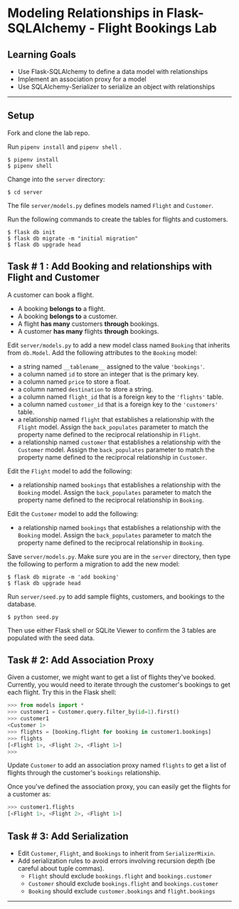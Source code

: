 # Modeling Relationships in Flask-SQLAlchemy - Flight Bookings Lab

## Learning Goals

- Use Flask-SQLAlchemy to define a data model with relationships
- Implement an association proxy for a model
- Use SQLAlchemy-Serializer to serialize an object with relationships

---

## Setup

Fork and clone the lab repo.

Run `pipenv install` and `pipenv shell` .

```console
$ pipenv install
$ pipenv shell
```

Change into the `server` directory:

```console
$ cd server
```

The file `server/models.py` defines models named `Flight` and `Customer`.

Run the following commands to create the tables for flights and customers.

```console
$ flask db init
$ flask db migrate -m "initial migration"
$ flask db upgrade head
```

## Task # 1 : Add Booking and relationships with Flight and Customer

A customer can book a flight.

- A booking **belongs to** a flight.
- A booking **belongs to** a customer.
- A flight **has many** customers **through** bookings.
- A customer **has many** flights **through** bookings.

Edit `server/models.py` to add a new model class named `Booking` that inherits
from `db.Model`. Add the following attributes to the `Booking` model:

- a string named `__tablename__` assigned to the value `'bookings'`.
- a column named `id` to store an integer that is the primary key.
- a column named `price` to store a float.
- a column named `destination` to store a string.
- a column named `flight_id` that is a foreign key to the `'flights'` table.
- a column named `customer_id` that is a foreign key to the `'customers'` table.
- a relationship named `flight` that establishes a relationship with the `Flight`
  model. Assign the `back_populates` parameter to match the property name
  defined to the reciprocal relationship in `Flight`.
- a relationship named `customer` that establishes a relationship with the
  `Customer` model. Assign the `back_populates` parameter to match the property
  name defined to the reciprocal relationship in `Customer`.

Edit the `Flight` model to add the following:

- a relationship named `bookings` that establishes a relationship with the
  `Booking` model. Assign the `back_populates` parameter to match the property
  name defined to the reciprocal relationship in `Booking`.

Edit the `Customer` model to add the following:

- a relationship named `bookings` that establishes a relationship with the
  `Booking` model. Assign the `back_populates` parameter to match the property
  name defined to the reciprocal relationship in `Booking`.

Save `server/models.py`. Make sure you are in the `server` directory, then type
the following to perform a migration to add the new model:

```console
$ flask db migrate -m 'add booking'
$ flask db upgrade head
```

Run `server/seed.py` to add sample flights, customers, and bookings to the
database.

```
$ python seed.py
```

Then use either Flask shell or SQLite Viewer to confirm the 3 tables are
populated with the seed data.

## Task # 2: Add Association Proxy

Given a customer, we might want to get a list of flights they've booked.
Currently, you would need to iterate through the customer's bookings to get each
flight. Try this in the Flask shell:

```py
>>> from models import *
>>> customer1 = Customer.query.filter_by(id=1).first()
>>> customer1
<Customer 1>
>>> flights = [booking.flight for booking in customer1.bookings]
>>> flights
[<Flight 1>, <Flight 2>, <Flight 1>]
>>>
```

Update `Customer` to add an association proxy named `flights` to get a list of
flights through the customer's `bookings` relationship.

Once you've defined the association proxy, you can easily get the flights for a
customer as:

```py
>>> customer1.flights
[<Flight 1>, <Flight 2>, <Flight 1>]
```

## Task # 3: Add Serialization

- Edit `Customer`, `Flight`, and `Bookings` to inherit from `SerializerMixin`.
- Add serialization rules to avoid errors involving recursion depth (be careful
  about tuple commas).
  - `Flight` should exclude `bookings.flight` and `bookings.customer`
  - `Customer` should exclude `bookings.flight` and `bookings.customer`
  - `Booking` should exclude `customer.bookings` and `flight.bookings`

---